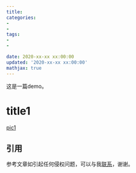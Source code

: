 ```yaml
---
title: 
categories:
- 
- 
tags:
- 
-

date: 2020-xx-xx xx:00:00
updated: '2020-xx-xx xx:00:00'
mathjax: true
---
```


这是一篇demo。
<!-- more -->

# title1  

[pic1](/images//)

## 引用
[]()

参考文章如引起任何侵权问题，可以与我[联系](mailto:liaoshuilin@outlook.com)，谢谢。